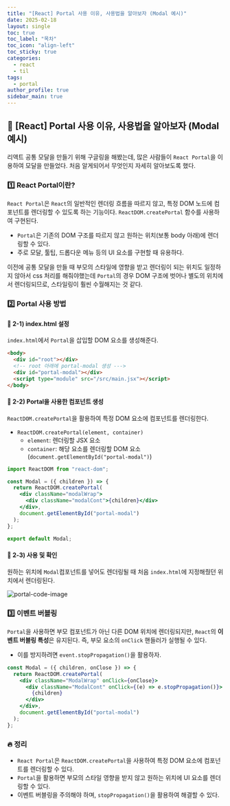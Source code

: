 ```yaml
---
title: "[React] Portal 사용 이유, 사용법을 알아보자 (Modal 예시)"
date: 2025-02-18
layout: single
toc: true
toc_label: "목차"
toc_icon: "align-left"
toc_sticky: true
categories:
  - react
  - til
tags:
  - portal
author_profile: true
sidebar_main: true
---
```


## :ledger: [React] Portal 사용 이유, 사용법을 알아보자 (Modal 예시)

리액트 공통 모달을 만들기 위해 구글링을 해봤는데, 많은 사람들이 `React Portal`을 이용하여 모달을 만들었다. 처음 알게되어서 무엇인지 자세히 알아보도록 했다.

### :one: React Portal이란?

`React Portal`은 `React`의 일반적인 렌더링 흐름을 따르지 않고, 특정 DOM 노드에 컴포넌트를 렌더링할 수 있도록 하는 기능이다. `ReactDOM.createPortal` 함수를 사용하여 구현된다.

- `Portal`은 기존의 DOM 구조를 따르지 않고 원하는 위치(보통 body 아래)에 렌더링할 수 있다.
- 주로 모달, 툴팁, 드롭다운 메뉴 등의 UI 요소를 구현할 때 유용하다.

이전에 공통 모달을 만들 때 부모의 스타일에 영향을 받고 렌더링이 되는 위치도 일정하지 않아서 css 처리를 해줘야했는데 `Portal`의 경우 DOM 구조에 벗어나 별도의 위치에서 렌더링되므로, 스타일링이 훨씬 수월해지는 것 같다.

### :two: Portal 사용 방법

#### :pushpin: 2-1) index.html 설정

`index.html`에서 `Portal`을 삽입할 DOM 요소를 생성해준다.

```html
<body>
  <div id="root"></div>
  <!-- root 아래에 portal-modal 생성 --->
  <div id="portal-modal"></div>
  <script type="module" src="/src/main.jsx"></script>
</body>
```

#### :pushpin: 2-2) Portal을 사용한 컴포넌트 생성

`ReactDOM.createPortal`을 활용하여 특정 DOM 요소에 컴포넌트를 렌더링한다.

- `ReactDOM.createPortal(element, container)`
  - `element`: 렌더링할 JSX 요소
  - `container`: 해당 요소를 렌더링할 DOM 요소 (`document.getElementById("portal-modal")`)

```jsx
import ReactDOM from "react-dom";

const Modal = ({ children }) => {
  return ReactDOM.createPortal(
    <div className="modalWrap">
      <div className="modalCont">{children}</div>
    </div>,
    document.getElementById("portal-modal")
  );
};

export default Modal;
```

#### :pushpin: 2-3) 사용 및 확인

원하는 위치에 `Modal`컴포넌트를 넣어도 렌더링될 때 처음 `index.html`에 지정해줬던 위치에서 렌더링된다.

![portal-code-image](https://github.com/user-attachments/assets/0b84f023-e541-4911-8e59-33d15950363b)

### :three: 이벤트 버블링

`Portal`을 사용하면 부모 컴포넌트가 아닌 다른 DOM 위치에 렌더링되지만, `React`의 **이벤트 버블링 특성**은 유지된다. 즉, 부모 요소의 `onClick` 핸들러가 실행될 수 있다.

- 이를 방지하려면 `event.stopPropagation()`을 활용하자.

```jsx
const Modal = ({ children, onClose }) => {
  return ReactDOM.createPortal(
    <div className="ModalWrap" onClick={onClose}>
      <div className="ModalCont" onClick={(e) => e.stopPropagation()}>
        {children}
      </div>
    </div>,
    document.getElementById("portal-modal")
  );
};
```

### :fire: 정리

- `React Portal`은 `ReactDOM.createPortal`을 사용하여 특정 DOM 요소에 컴포넌트를 렌더링할 수 있다.
- `Portal`을 활용하면 부모의 스타일 영향을 받지 않고 원하는 위치에 UI 요소를 렌더링할 수 있다.
- 이벤트 버블링을 주의해야 하며, `stopPropagation()`을 활용하여 해결할 수 있다.
